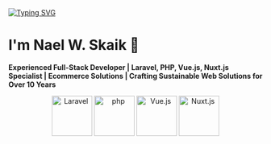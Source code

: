 <a href="https://git.io/typing-svg">
    <img src="https://readme-typing-svg.herokuapp.com?font=Comfortaa&pause=1000&center=true&random=true&width=1000&lines=Welcome+to+my+GitHub+Profile" alt="Typing SVG" /></a>

# I'm Nael W. Skaik 👋

**Experienced Full-Stack Developer | Laravel, PHP, Vue.js, Nuxt.js Specialist | Ecommerce Solutions | Crafting Sustainable Web Solutions for Over 10 Years**

<div align="center">
	<img width="80" src="https://github.com/marwin1991/profile-technology-icons/assets/25181517/afcf1c98-544e-41fb-bf44-edba5e62809a" alt="Laravel" title="Laravel"/>
    <img width="80" src="https://user-images.githubusercontent.com/25181517/183570228-6a040b9f-3ddf-47a2-a201-743121dac664.png" alt="php" title="php"/>
    <img width="80" src="https://user-images.githubusercontent.com/25181517/117448124-a2da9800-af3e-11eb-85d2-bd1b69b65603.png" alt="Vue.js" title="Vue.js"/>
	<img width="80" src="https://github.com/marwin1991/profile-technology-icons/assets/136815194/ebd92b15-970a-45b8-8c4c-0ecf69b17cdc" alt="Nuxt.js" title="Nuxt.js"/>
</div>

<!-- ## I'm Nael W. Skaik 👋 -->

<!--
**nskaik/nskaik** is a ✨ _special_ ✨ repository because its `README.md` (this file) appears on your GitHub profile.

Here are some ideas to get you started:

- 🔭 I’m currently working on ...
- 🌱 I’m currently learning ...
- 👯 I’m looking to collaborate on ...
- 🤔 I’m looking for help with ...
- 💬 Ask me about ...
- 📫 How to reach me: ...
- 😄 Pronouns: ...
- ⚡ Fun fact: ...
-->
